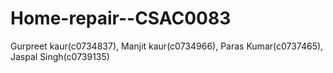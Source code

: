 # Home-repair--CSAC0083
Gurpreet kaur(c0734837),
Manjit kaur(c0734966),
Paras Kumar(c0737465),
Jaspal Singh(c0739135)
